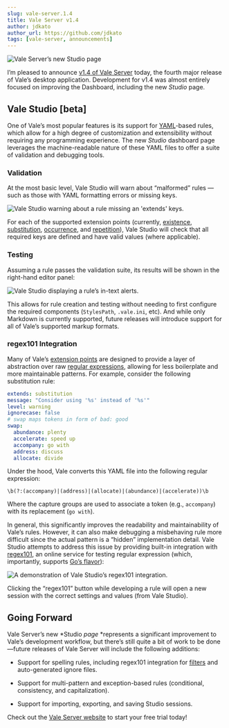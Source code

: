 ```yaml
---
slug: vale-server.1.4
title: Vale Server v1.4
author: jdkato
author_url: https://github.com/jdkato
tags: [vale-server, announcements]
---
```


![Vale Server’s new Studio page](https://cdn-images-1.medium.com/max/3716/1*HSu8MSSny0JqR3QruK6kAQ.png)

I’m pleased to announce [v1.4 of Vale Server](https://errata.ai/vale-server/) today, the fourth major release of Vale’s desktop application. Development for v1.4 was almost entirely focused on improving the Dashboard, including the new *Studio* page.

## Vale Studio [beta]

One of Vale’s most popular features is its support for [YAML](https://errata-ai.github.io/vale-server/docs/style#overview)-based rules, which allow for a high degree of customization and extensibility without requiring any programming experience. The new *Studio* dashboard page leverages the machine-readable nature of these YAML files to offer a suite of validation and debugging tools.

### Validation

At the most basic level, Vale Studio will warn about “malformed” rules — such as those with YAML formatting errors or missing keys.

![Vale Studio warning about a rule missing an 'extends' keys.](https://cdn-images-1.medium.com/max/3992/1*rPcUrm5yQdWbDUmh9Qi69w.png)

For each of the supported extension points (currently, [existence](https://errata-ai.github.io/vale-server/docs/style#existence), [substitution](https://errata-ai.github.io/vale-server/docs/style#substitution), [occurrence](https://errata-ai.github.io/vale-server/docs/style#occurrence), and [repetition](https://errata-ai.github.io/vale-server/docs/style#repetition)), Vale Studio will check that all required keys are defined and have valid values (where applicable).

### Testing

Assuming a rule passes the validation suite, its results will be shown in the right-hand editor panel:

![Vale Studio displaying a rule’s in-text alerts.](https://cdn-images-1.medium.com/max/3816/1*8W-MI-35NXzgCooRHgsOgg.png)

This allows for rule creation and testing without needing to first configure the required components (`StylesPath`, `.vale.ini`, etc). And while only Markdown is currently supported, future releases will introduce support for all of Vale’s supported markup formats.

### regex101 Integration

Many of Vale’s [extension points](https://errata-ai.github.io/vale-server/docs/style#checks) are designed to provide a layer of abstraction over raw [regular expressions](https://en.m.wikipedia.org/wiki/Regular_expression), allowing for less boilerplate and more maintainable patterns. For example, consider the following substitution rule:

```yaml
extends: substitution
message: "Consider using '%s' instead of '%s'"
level: warning
ignorecase: false
# swap maps tokens in form of bad: good
swap:
  abundance: plenty
  accelerate: speed up
  accompany: go with
  address: discuss
  allocate: divide
```

Under the hood, Vale converts this YAML file into the following regular expression:

    \b(?:(accompany)|(address)|(allocate)|(abundance)|(accelerate))\b

Where the capture groups are used to associate a token (e.g., `accompany`) with its replacement (`go with`).

In general, this significantly improves the readability and maintainability of Vale’s rules. However, it can also make debugging a misbehaving rule more difficult since the actual pattern is a “hidden” implementation detail. Vale Studio attempts to address this issue by providing built-in integration with [regex101](https://regex101.com/), an online service for testing regular expression (which, importantly, supports [Go’s flavor](https://golang.org/pkg/regexp/syntax/)):

![A demonstration of Vale Studio’s regex101 integration.](https://cdn-images-1.medium.com/max/2000/1*tv10ms7Junp351wh5cySTA.gif)

Clicking the “regex101” button while developing a rule will open a new session with the correct settings and values (from Vale Studio).

## Going Forward

Vale Server’s new *Studio *page* *represents a significant improvement to Vale’s development workflow, but there’s still quite a bit of work to be done—future releases of Vale Server will include the following additions:

* Support for spelling rules, including regex101 integration for [filters](https://errata-ai.github.io/vale-server/docs/style#spelling) and auto-generated ignore files.

* Support for multi-pattern and exception-based rules (conditional, consistency, and capitalization).

* Support for importing, exporting, and saving Studio sessions.

Check out the [Vale Server website](https://errata.ai/vale-server/) to start your free trial today!

